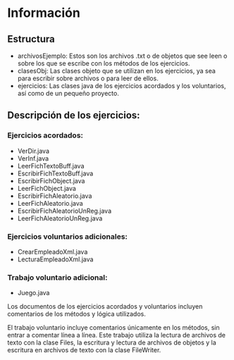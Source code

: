 # Información
## Estructura 
- archivosEjemplo: Estos son los archivos .txt o de objetos que see leen o sobre los que se escribe con los métodos de los ejercicios. 
- clasesObj: Las clases objeto que se utilizan en los ejercicios, ya sea para escribir sobre archivos o para leer de ellos.
- ejercicios: Las clases java de los ejercicios acordados y los voluntarios, así como de un pequeño proyecto.

## Descripción de los ejercicios:
### Ejercicios acordados:

- VerDir.java
- VerInf.java
- LeerFichTextoBuff.java
- EscribirFichTextoBuff.java
- EscribirFichObject.java
- LeerFichObject.java
- EscribirFichAleatorio.java
- LeerFichAleatorio.java
- EscribirFichAleatorioUnReg.java
- LeerFichAleatorioUnReg.java

### Ejercicios voluntarios adicionales:

- CrearEmpleadoXml.java
- LecturaEmpleadoXml.java

### Trabajo voluntario adicional:

- Juego.java

Los documentos de los ejercicios acordados y voluntarios incluyen comentarios de los métodos y lógica utilizados.

El trabajo voluntario incluye comentarios únicamente en los métodos, sin entrar a comentar línea a línea. Este trabajo utiliza la lectura de archivos de texto con la clase Files, la escritura y lectura de archivos de objetos  y la escritura en archivos de texto con la clase FileWriter.

